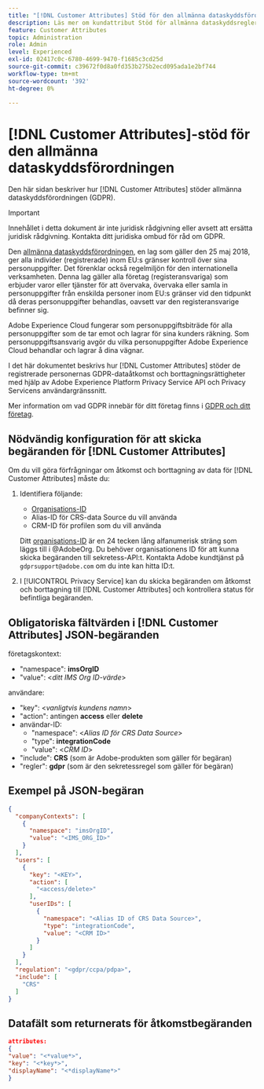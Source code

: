 ```yaml
---
title: "[!DNL Customer Attributes] Stöd för den allmänna dataskyddsförordningen"
description: Läs mer om kundattribut Stöd för allmänna dataskyddsregler
feature: Customer Attributes
topic: Administration
role: Admin
level: Experienced
exl-id: 02417c0c-6780-4699-9470-f1685c3cd25d
source-git-commit: c39672f0d8a0fd353b275b2ecd095ada1e2bf744
workflow-type: tm+mt
source-wordcount: '392'
ht-degree: 0%

---
```


# [!DNL Customer Attributes]-stöd för den allmänna dataskyddsförordningen

Den här sidan beskriver hur [!DNL Customer Attributes] stöder allmänna dataskyddsförordningen (GDPR).

>[!IMPORTANT]
>
>Innehållet i detta dokument är inte juridisk rådgivning eller avsett att ersätta juridisk rådgivning. Kontakta ditt juridiska ombud för råd om GDPR.

Den [allmänna dataskyddsförordningen](https://business.adobe.com/privacy/general-data-protection-regulation.html), en lag som gäller den 25 maj 2018, ger alla individer (registrerade) inom EU:s gränser kontroll över sina personuppgifter. Det förenklar också regelmiljön för den internationella verksamheten. Denna lag gäller alla företag (registeransvariga) som erbjuder varor eller tjänster för att övervaka, övervaka eller samla in personuppgifter från enskilda personer inom EU:s gränser vid den tidpunkt då deras personuppgifter behandlas, oavsett var den registeransvarige befinner sig.

Adobe Experience Cloud fungerar som personuppgiftsbiträde för alla personuppgifter som de tar emot och lagrar för sina kunders räkning. Som personuppgiftsansvarig avgör du vilka personuppgifter Adobe Experience Cloud behandlar och lagrar å dina vägnar.

I det här dokumentet beskrivs hur [!DNL Customer Attributes] stöder de registrerade personernas GDPR-dataåtkomst och borttagningsrättigheter med hjälp av Adobe Experience Platform Privacy Service API och Privacy Servicens användargränssnitt.

Mer information om vad GDPR innebär för ditt företag finns i [GDPR och ditt företag](https://business.adobe.com/privacy/general-data-protection-regulation.html).

## Nödvändig konfiguration för att skicka begäranden för [!DNL Customer Attributes]

Om du vill göra förfrågningar om åtkomst och borttagning av data för [!DNL Customer Attributes] måste du:

1. Identifiera följande:

   * [Organisations-ID](../../administration/organizations.md)
   * Alias-ID för CRS-data Source du vill använda
   * CRM-ID för profilen som du vill använda

   Ditt [organisations-ID](../../administration/organizations.md) är en 24 tecken lång alfanumerisk sträng som läggs till i @AdobeOrg. Du behöver organisationens ID för att kunna skicka begäranden till sekretess-API:t. Kontakta Adobe kundtjänst på `gdprsupport@adobe.com` om du inte kan hitta ID:t.

1. I [!UICONTROL Privacy Service] kan du skicka begäranden om åtkomst och borttagning till [!DNL Customer Attributes] och kontrollera status för befintliga begäranden.

## Obligatoriska fältvärden i [!DNL Customer Attributes] JSON-begäranden

företagskontext:

* &quot;namespace&quot;: **imsOrgID**
* &quot;value&quot;: &lt;*ditt IMS Org ID-värde*>

användare:

* &quot;key&quot;: &lt;*vanligtvis kundens namn*>
* &quot;action&quot;: antingen **access** eller **delete**
* användar-ID:
   * &quot;namespace&quot;: &lt;*Alias ID för CRS Data Source*>
   * &quot;type&quot;: **integrationCode**
   * &quot;value&quot;: &lt;*CRM ID*>
* &quot;include&quot;: **CRS** (som är Adobe-produkten som gäller för begäran)
* &quot;regler&quot;: **gdpr** (som är den sekretessregel som gäller för begäran)

## Exempel på JSON-begäran

```json
{
  "companyContexts": [
    {
      "namespace": "imsOrgID",
      "value": "<IMS_ORG_ID>"
    }
  ],
  "users": [
    {
      "key": "<KEY>",
      "action": [
        "<access/delete>"
      ],
      "userIDs": [
        {
          "namespace": "<Alias ID of CRS Data Source>",
          "type": "integrationCode",
          "value": "<CRM ID>"
        }
      ]
    }
  ],
  "regulation": "<gdpr/ccpa/pdpa>",
  "include": [
    "CRS"
  ]
}
```

## Datafält som returnerats för åtkomstbegäranden

```json
attributes:
{
"value": "<*value*>",
"key": "<*key*>",
"displayName": "<*displayName*>"
}
```
